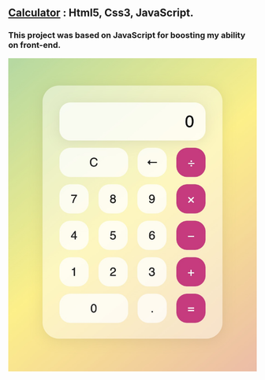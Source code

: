 ## [Calculator](https://Amir83Nasr.github.io/Calculator) : Html5, Css3, JavaScript.

### This project was based on JavaScript for boosting my ability on front-end.

![Preview](image/Preview.jpg)